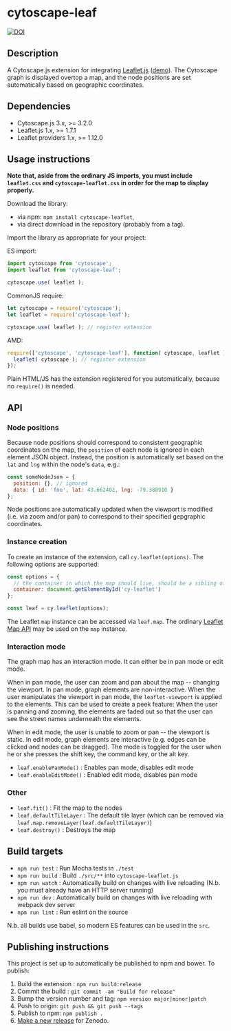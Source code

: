 cytoscape-leaf
================================================================================

[![DOI](https://zenodo.org/badge/405766955.svg)](https://zenodo.org/badge/latestdoi/405766955)

## Description

A Cytoscape.js extension for integrating [Leaflet.js](https://leafletjs.com) ([demo](https://cytoscape.github.io/cytoscape.js-leaflet)).  The Cytoscape graph is displayed overtop a map, and the node positions are set automatically based on geographic coordinates.

## Dependencies

 * Cytoscape.js 3.x, >= 3.2.0
 * Leaflet.js 1.x, >= 1.7.1
 * Leaflet providers 1.x, >= 1.12.0


## Usage instructions

**Note that, aside from the ordinary JS imports, you must include `leaflet.css` and `cytoscape-leaflet.css` in order for the map to display properly.**

Download the library:
 * via npm: `npm install cytoscape-leaflet`,
 * via direct download in the repository (probably from a tag).

Import the library as appropriate for your project:

ES import:

```js
import cytoscape from 'cytoscape';
import leaflet from 'cytoscape-leaf';

cytoscape.use( leaflet );
```

CommonJS require:

```js
let cytoscape = require('cytoscape');
let leaflet = require('cytoscape-leaf');

cytoscape.use( leaflet ); // register extension
```

AMD:

```js
require(['cytoscape', 'cytoscape-leaf'], function( cytoscape, leaflet ){
  leaflet( cytoscape ); // register extension
});
```

Plain HTML/JS has the extension registered for you automatically, because no `require()` is needed.

## API

### Node positions

Because node positions should correspond to consistent geographic coordinates on the map, the `position` of each node is ignored in each element JSON object.  Instead, the position is automatically set based on the `lat` and `lng` within the node's `data`, e.g.:

```js
const someNodeJson = {
  position: {}, // ignored
  data: { id: 'foo', lat: 43.662402, lng: -79.388910 }
};
```

Node positions are automatically updated when the viewport is modified (i.e. via zoom and/or pan) to correspond to their specified gepgraphic coordinates.

### Instance creation

To create an instance of the extension, call `cy.leaflet(options)`.  The following options are supported:

```js
const options = {
  // the container in which the map should live, should be a sibling of the cytoscape container
  container: document.getElementById('cy-leaflet')
};

const leaf = cy.leaflet(options);
```

The Leaflet `map` instance can be accessed via `leaf.map`.  The ordinary [Leaflet Map API](https://leafletjs.com/reference-1.7.1.html) may be used on the `map` instance.

### Interaction mode

The graph map has an interaction mode.  It can either be in pan mode or edit mode.  

When in pan mode, the user can zoom and pan about the map -- changing the viewport.  In pan mode, graph elements are non-interactive.  When the user manipulates the viewport in pan mode, the `leaflet-viewport` is applied to the elements.  This can be used to create a peek feature:  When the user is panning and zooming, the elements are faded out so that the user can see the street names underneath the elements.

When in edit mode, the user is unable to zoom or pan -- the viewport is static.  In edit mode, graph elements are interactive (e.g. edges can be clicked and nodes can be dragged).  The mode is toggled for the user when he or she presses the shift key, the command key, or the alt key.

- `leaf.enablePanMode()` : Enables pan mode, disables edit mode
- `leaf.enableEditMode()` : Enabled edit mode, disables pan mode

### Other

- `leaf.fit()` : Fit the map to the nodes
- `leaf.defaultTileLayer` : The default tile layer (which can be removed via `leaf.map.removeLayer(leaf.defaultTileLayer)`)
- `leaf.destroy()` : Destroys the map

## Build targets

* `npm run test` : Run Mocha tests in `./test`
* `npm run build` : Build `./src/**` into `cytoscape-leaflet.js`
* `npm run watch` : Automatically build on changes with live reloading (N.b. you must already have an HTTP server running)
* `npm run dev` : Automatically build on changes with live reloading with webpack dev server
* `npm run lint` : Run eslint on the source

N.b. all builds use babel, so modern ES features can be used in the `src`.


## Publishing instructions

This project is set up to automatically be published to npm and bower.  To publish:

1. Build the extension : `npm run build:release`
1. Commit the build : `git commit -am "Build for release"`
1. Bump the version number and tag: `npm version major|minor|patch`
1. Push to origin: `git push && git push --tags`
1. Publish to npm: `npm publish .`
1. [Make a new release](https://github.com/cytoscape/cytoscape.js-leadlet/releases/new) for Zenodo.
